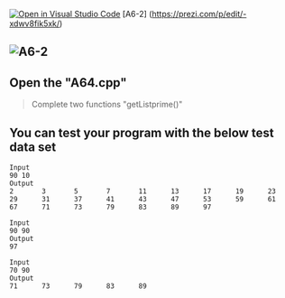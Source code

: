 [![Open in Visual Studio Code](https://classroom.github.com/assets/open-in-vscode-c66648af7eb3fe8bc4f294546bfd86ef473780cde1dea487d3c4ff354943c9ae.svg)](https://classroom.github.com/online_ide?assignment_repo_id=8815596&assignment_repo_type=AssignmentRepo)
[A6-2] (https://prezi.com/p/edit/-xdwv8fik5xk/)

## ![A6-2](https://nimbus-screenshots.s3.amazonaws.com/s/4f4a634adf0c7c85fc178d5c682b7302.png)

## Open the "A64.cpp"

> Complete two functions "getListprime()"

## You can test your program with the below test data set

```
Input
90 10
Output
2       3       5       7       11      13      17      19      23      29      31      37      41      43      47      53      59      61      67      71      73      79      83      89      97
```

```
Input
90 90
Output
97
```

```
Input
70 90
Output
71      73      79      83      89
```
